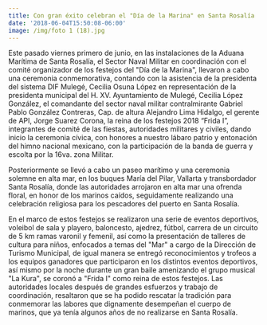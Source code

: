 ```yaml
---
title: Con gran éxito celebran el "Día de la Marina" en Santa Rosalía
date: '2018-06-04T15:50:08-06:00'
image: /img/foto 1 (18).jpg
---
```

Este pasado viernes primero de junio, en las instalaciones de la Aduana Marítima de Santa Rosalía, el Sector Naval Militar en coordinación con el comité organizador de los festejos del "Día de la Marina", llevaron a cabo una ceremonia conmemorativa, contando con la asistencia de la presidenta del sistema DIF Mulegé, Cecilia Osuna López en representación de la presidenta municipal del H. XV. Ayuntamiento de Mulegé, Cecilia López González, el comandante del sector naval militar contralmirante Gabriel Pablo González Contreras, Cap. de altura Alejandro Lima Hidalgo, el gerente de API, Jorge Suarez Corona, la reina de los festejos 2018 “Frida I”, integrantes de comité  de las fiestas, autoridades militares y civiles, dando inicio la ceremonia cívica, con honores a nuestro lábaro patrio y entonación del himno nacional  mexicano, con la participación de la banda de guerra y escolta por la 16va. zona Militar.

Posteriormente se llevó a cabo un paseo marítimo y una ceremonia solemne en alta mar, en los buques María del Pilar, Vallarta y transbordador Santa Rosalía, donde las autoridades arrojaron en alta mar una ofrenda floral, en honor de los marinos caídos, seguidamente realizando una celebración religiosa para los pescadores del puerto en Santa Rosalía.

En el marco de estos festejos se realizaron una serie de eventos deportivos, voleibol de sala y playero, baloncesto, ajedrez, fútbol, carrera de un circuito de 5 km ramas varonil y femenil, así como la presentación de talleres de cultura para niños, enfocados a temas del "Mar" a cargo de la Dirección de Turismo Municipal, de igual manera se entregó reconocimientos y trofeos a los equipos ganadores que participaron en los distintos eventos deportivos, así mismo por la noche durante un gran baile amenizando el grupo musical "La Kura", se coronó a "Frida I" como reina de estos festejos. Las autoridades locales después de grandes esfuerzos y trabajo de coordinación, resaltaron que se ha podido rescatar la tradición para conmemorar las labores que dignamente desempeñan el cuerpo de marinos, que ya tenía algunos años de no realizarse en Santa Rosalía.
